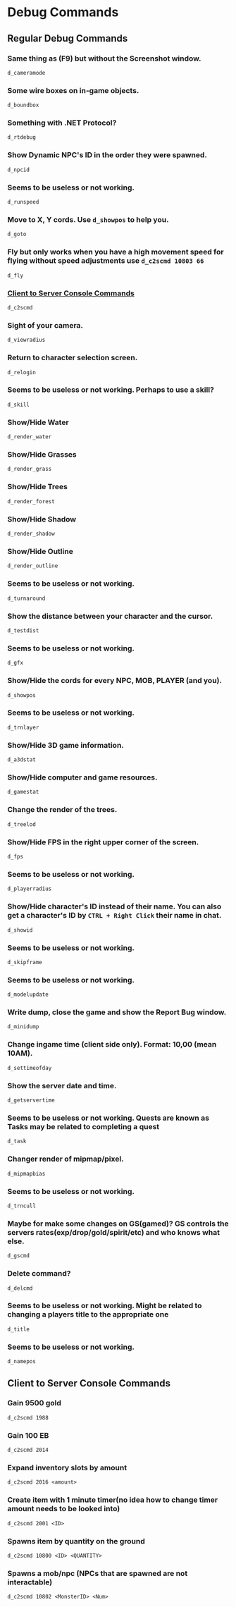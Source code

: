 # Debug Commands
## Regular Debug Commands
### Same thing as (F9) but without the Screenshot window.
``d_cameramode``
### Some wire boxes on in-game objects.
``d_boundbox``
### Something with .NET Protocol?
``d_rtdebug``
### Show Dynamic NPC's ID in the order they were spawned.
``d_npcid``
### Seems to be useless or not working.
``d_runspeed`` 
### Move to X, Y cords. Use ``d_showpos`` to help you.
``d_goto`` 
### Fly but only works when you have a high movement speed for flying without speed adjustments use ``d_c2scmd 10803 66``
``d_fly`` 
### [Client to Server Console Commands](#Client-to-Server-Console-Commands)
``d_c2scmd`` 
### Sight of your camera.
``d_viewradius`` 
### Return to character selection screen.
``d_relogin`` 
### Seems to be useless or not working. Perhaps to use a skill?
``d_skill`` 
### Show/Hide Water
``d_render_water`` 
### Show/Hide Grasses
``d_render_grass`` 
### Show/Hide Trees
``d_render_forest`` 
### Show/Hide Shadow
``d_render_shadow`` 
### Show/Hide Outline
``d_render_outline`` 
### Seems to be useless or not working.
``d_turnaround`` 
### Show the distance between your character and the cursor.
``d_testdist`` 
### Seems to be useless or not working.
``d_gfx``
### Show/Hide the cords for every NPC, MOB, PLAYER (and you).
``d_showpos`` 
### Seems to be useless or not working.
``d_trnlayer`` 
### Show/Hide 3D game information.
``d_a3dstat`` 
### Show/Hide computer and game resources.
``d_gamestat`` 
### Change the render of the trees.
``d_treelod`` 
### Show/Hide FPS in the right upper corner of the screen.
``d_fps`` 
### Seems to be useless or not working.
``d_playerradius`` 
### Show/Hide character's ID instead of their name. You can also get a character's ID by ``CTRL + Right Click`` their name in chat.
``d_showid`` 
### Seems to be useless or not working.
``d_skipframe`` 
### Seems to be useless or not working.
``d_modelupdate`` 
### Write dump, close the game and show the Report Bug window.
``d_minidump`` 
### Change ingame time (client side only). Format: 10,00 (mean 10AM).
``d_settimeofday`` 
### Show the server date and time.
``d_getservertime`` 
### Seems to be useless or not working. Quests are known as Tasks may be related to completing a quest
``d_task`` 
### Changer render of mipmap/pixel.
``d_mipmapbias`` 
### Seems to be useless or not working.
``d_trncull`` 
### Maybe for make some changes on GS(gamed)? GS controls the servers rates(exp/drop/gold/spirit/etc) and who knows what else.
``d_gscmd`` 
### Delete command?
``d_delcmd`` 
### Seems to be useless or not working. Might be related to changing a players title to the appropriate one
``d_title`` 
### Seems to be useless or not working.
``d_namepos`` 

## Client to Server Console Commands
### Gain 9500 gold
``d_c2scmd 1988``
### Gain 100 EB
``d_c2scmd 2014``
### Expand inventory slots by amount
``d_c2scmd 2016 <amount>``
### Create item with 1 minute timer(no idea how to change timer amount needs to be looked into)
``d_c2scmd 2001 <ID>``
### Spawns item by quantity on the ground
``d_c2scmd 10800 <ID> <QUANTITY>``
### Spawns a mob/npc (NPCs that are spawned are not interactable)
``d_c2scmd 10802 <MonsterID> <Num>``